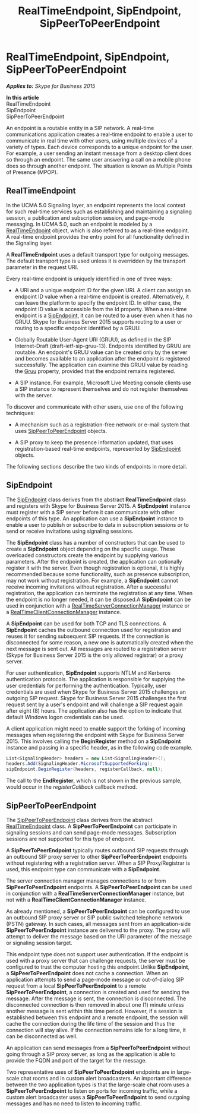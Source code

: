 ﻿---
title: RealTimeEndpoint, SipEndpoint, SipPeerToPeerEndpoint
TOCTitle: RealTimeEndpoint, SipEndpoint, SipPeerToPeerEndpoint
ms:assetid: 4d8dea46-c93a-4ea9-b800-a578c0eb9fd7
ms:mtpsurl: https://msdn.microsoft.com/en-us/library/Dn466055(v=office.16)
ms:contentKeyID: 65239987
ms.date: 07/27/2015
mtps_version: v=office.16
dev_langs:
- csharp
---

# RealTimeEndpoint, SipEndpoint, SipPeerToPeerEndpoint


_**Applies to:** Skype for Business 2015_

**In this article**  
RealTimeEndpoint  
SipEndpoint  
SipPeerToPeerEndpoint  

An endpoint is a routable entity in a SIP network. A real-time communications application creates a real-time endpoint to enable a user to communicate in real time with other users, using multiple devices of a variety of types. Each device corresponds to a unique endpoint for the user. For example, a user sending an instant message from a desktop client does so through an endpoint. The same user answering a call on a mobile phone does so through another endpoint. The situation is known as Multiple Points of Presence (MPOP).

## RealTimeEndpoint

In the UCMA 5.0 Signaling layer, an endpoint represents the local context for such real-time services such as establishing and maintaining a signaling session, a publication and subscription session, and page-mode messaging. In UCMA 5.0, such an endpoint is modeled by a [RealTimeEndpoint](https://msdn.microsoft.com/en-us/library/hh366081\(v=office.16\)) object, which is also referred to as a real-time endpoint. A real-time endpoint provides the entry point for all functionality defined in the Signaling layer.

A **RealTimeEndpoint** uses a default transport type for outgoing messages. The default transport type is used unless it is overridden by the transport parameter in the request URI.

Every real-time endpoint is uniquely identified in one of three ways:

  - A URI and a unique endpoint ID for the given URI. A client can assign an endpoint ID value when a real-time endpoint is created. Alternatively, it can leave the platform to specify the endpoint ID. In either case, the endpoint ID value is accessible from the Id property. When a real-time endpoint is a [SipEndpoint](https://msdn.microsoft.com/en-us/library/hh348350\(v=office.16\)), it can be routed to a user even when it has no GRUU. Skype for Business Server 2015 supports routing to a user or routing to a specific endpoint identified by a GRUU.

  - Globally Routable User-Agent URI (GRUU), as defined in the SIP Internet-Draft (draft-ietf-sip-gruu-13). Endpoints identified by GRUU are routable. An endpoint's GRUU value can be created only by the server and becomes available to an application after the endpoint is registered successfully. The application can examine this GRUU value by reading the [Gruu](https://msdn.microsoft.com/en-us/library/hh382641\(v=office.16\)) property, provided that the endpoint remains registered.

  - A SIP instance. For example, Microsoft Live Meeting console clients use a SIP instance to represent themselves and do not register themselves with the server.

To discover and communicate with other users, use one of the following techniques:

  - A mechanism such as a registration-free network or e-mail system that uses [SipPeerToPeerEndpoint](https://msdn.microsoft.com/en-us/library/hh161884\(v=office.16\)) objects.

  - A SIP proxy to keep the presence information updated, that uses registration-based real-time endpoints, represented by [SipEndpoint](https://msdn.microsoft.com/en-us/library/hh348350\(v=office.16\)) objects.

The following sections describe the two kinds of endpoints in more detail.

## SipEndpoint

The [SipEndpoint](https://msdn.microsoft.com/en-us/library/hh348350\(v=office.16\)) class derives from the abstract **RealTimeEndpoint** class and registers with Skype for Business Server 2015. A **SipEndpoint** instance must register with a SIP server before it can communicate with other endpoints of this type. An application can use a **SipEndpoint** instance to enable a user to publish or subscribe to data in subscription sessions or to send or receive invitations using signaling sessions.

The **SipEndpoint** class has a number of constructors that can be used to create a **SipEndpoint** object depending on the specific usage. These overloaded constructors create the endpoint by supplying various parameters. After the endpoint is created, the application can optionally register it with the server. Even though registration is optional, it is highly recommended because some functionality, such as presence subscription, may not work without registration. For example, a **SipEndpoint** cannot receive incoming invitations without registration. After a successful registration, the application can terminate the registration at any time. When the endpoint is no longer needed, it can be disposed.A **SipEndpoint** can be used in conjunction with a [RealTimeServerConnectionManager](https://msdn.microsoft.com/en-us/library/hh383452\(v=office.16\)) instance or a [RealTimeClientConnectionManager](https://msdn.microsoft.com/en-us/library/hh382693\(v=office.16\)) instance.

A **SipEndpoint** can be used for both TCP and TLS connections. A **SipEndpoint** caches the outbound connection used for registration and reuses it for sending subsequent SIP requests. If the connection is disconnected for some reason, a new one is automatically created when the next message is sent out. All messages are routed to a registration server (Skype for Business Server 2015 is the only allowed registrar) or a proxy server.

For user authentication, **SipEndpoint** supports NTLM and Kerberos authentication protocols. The application is responsible for supplying the user credentials for performing the authentication. Typically, user credentials are used when Skype for Business Server 2015 challenges an outgoing SIP request. Skype for Business Server 2015 challenges the first request sent by a user's endpoint and will challenge a SIP request again after eight (8) hours. The application also has the option to indicate that default Windows logon credentials can be used.

A client application might need to enable support the forking of incoming messages when registering the endpoint with Skype for Business Server 2015. This involves calling the **BeginRegister** method on a **SipEndpoint** instance and passing in a specific header, as in the following code example.

``` csharp
List<SignalingHeader> headers = new List<SignalingHeader>();
headers.Add(SignalingHeader.MicrosoftSupportedForking);
sipEndpoint.BeginRegister(headers, registerCallback, null);
```

The call to the **EndRegister**, which is not shown in the previous sample, would occur in the *registerCallback* callback method.

## SipPeerToPeerEndpoint

The [SipPeerToPeerEndpoint](https://msdn.microsoft.com/en-us/library/hh161884\(v=office.16\)) class derives from the abstract [RealTimeEndpoint](https://msdn.microsoft.com/en-us/library/hh366081\(v=office.16\)) class. A **SipPeerToPeerEndpoint** can participate in signaling sessions and can send page-mode messages. Subscription sessions are not supported for this type of endpoint.

A **SipPeerToPeerEndpoint** typically routes outbound SIP requests through an outbound SIP proxy server to other **SipPeerToPeerEndpoint** endpoints without registering with a registration server. When a SIP Proxy/Registrar is used, this endpoint type can communicate with a **SipEndpoint**.

The server connection manager manages connections to or from **SipPeerToPeerEndpoint** endpoints. A **SipPeerToPeerEndpoint** can be used in conjunction with a **RealTimeServerConnectionManager** instance, but not with a **RealTimeClientConnectionManager** instance.

As already mentioned, a **SipPeerToPeerEndpoint** can be configured to use an outbound SIP proxy server or SIP public switched telephone network (PSTN) gateway. In such cases, all messages sent from an application-side **SipPeerToPeerEndpoint** instance are delivered to the proxy. The proxy will attempt to deliver the message based on the URI parameter of the message or signaling session target.

This endpoint type does not support user authentication. If the endpoint is used with a proxy server that can challenge requests, the server must be configured to trust the computer hosting this endpoint.Unlike **SipEndpoint**, a **SipPeerToPeerEndpoint** does not cache a connection. When an application attempts to send a page-mode message or out-of-dialog SIP request from a local **SipPeerToPeerEndpoint** to a remote **SipPeerToPeerEndpoint**, a connection is created and used for sending the message. After the message is sent, the connection is disconnected. The disconnected connection is then removed in about one (1) minute unless another message is sent within this time period. However, if a session is established between this endpoint and a remote endpoint, the session will cache the connection during the life time of the session and thus the connection will stay alive. If the connection remains idle for a long time, it can be disconnected as well.

An application can send messages from a **SipPeerToPeerEndpoint** without going through a SIP proxy server, as long as the application is able to provide the FQDN and port of the target for the message.

Two representative uses of **SipPeerToPeerEndpoint** endpoints are in large-scale chat rooms and in custom alert broadcasters. An important difference between the two application types is that the large-scale chat room uses a **SipPeerToPeerEndpoint** to listen on ports for incoming traffic, while a custom alert broadcaster uses a **SipPeerToPeerEndpoint** to send outgoing messages and has no need to listen to incoming traffic.

